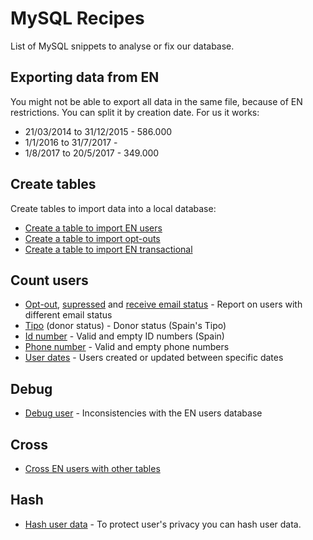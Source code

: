 # MySQL Recipes

List of MySQL snippets to analyse or fix our database.

## Exporting data from EN

You might not be able to export all data in the same file, because of EN restrictions. You can split it by creation date. For us it works:

* 21/03/2014 to 31/12/2015 - 586.000
* 1/1/2016 to 31/7/2017 -
* 1/8/2017 to 20/5/2017 - 349.000

## Create tables

Create tables to import data into a local database:

* [Create a table to import EN users](create-engaging-users.sql)
* [Create a table to import opt-outs](create-engaging-optouts.sql)
* [Create a table to import EN transactional](create-engaging-transactional.sql)

## Count users

* [Opt-out](count-engaging-by-optout.sql), [supressed](count-engaging-suppressed.sql) and [receive email status](count-engaging-receive-email.sql) - Report on users with different email status
* [Tipo](count-engaging-by-tipo.sql) (donor status) - Donor status (Spain's Tipo)
* [Id number](count-engaging-id-number.sql) - Valid and empty ID numbers (Spain)
* [Phone number](count-engaging-phone-number.sql) - Valid and empty phone numbers
* [User dates](count-engaging-user-dates.sql) - Users created or updated between specific dates

## Debug

* [Debug user](debug-engaging-user.sql) - Inconsistencies with the EN users database

## Cross

* [Cross EN users with other tables](cross-engaging-users-other.sql)

## Hash

* [Hash user data](hash-engaging.sql) - To protect user's privacy you can hash user data.

